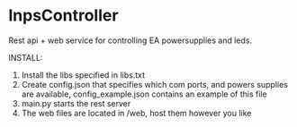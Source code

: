 # lnpsController

Rest api + web service for controlling EA powersupplies and leds.

INSTALL:
1. Install the libs specified in libs.txt
2. Create config.json that specifies which com ports, and powers supplies are available, config_example.json contains an example of this file
3. main.py starts the rest server 
4. The web files are located in /web, host them however you like 